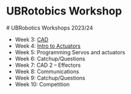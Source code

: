 <h1> UBRotobics Workshop </h1>
# UBRobotics Workshops 2023/24

- Week 3: [CAD](1_cad/README.md)
- Week 4: [Intro to Actuators](2_actuators/README.md)
- Week 5: Programming Servos and actuators
- Week 6: Catchup/Questions
- Week 7: CAD 2 – Effectors
- Week 8: Communications
- Week 9: Catchup/Questions
- Week 10: Competition

